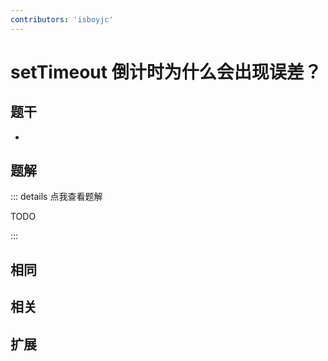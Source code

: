 ```yaml
---
contributors: 'isboyjc'
---
```


# setTimeout 倒计时为什么会出现误差？


## 题干

- 



## 题解

::: details 点我查看题解

  TODO

:::



## 相同


## 相关


## 扩展

